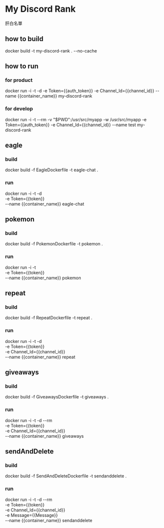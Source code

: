 # My Discord Rank

肝白名單

## how to build

docker build -t my-discord-rank . --no-cache

## how to run

### for product

docker run -i -t -d
-e Token={{auth_token}}
-e Channel_Id={{channel_id}}
--name {{container_name}} my-discord-rank

### for develop

docker run -i -t --rm -v "$PWD":/usr/src/myapp -w /usr/src/myapp
-e Token={{auth_token}}
-e Channel_Id={{channel_id}}
--name test my-discord-rank

## eagle

### build

docker build -f EagleDockerfile -t eagle-chat .

### run

docker run -i -t -d \
 -e Token={{token}} \
 --name {{container_name}} eagle-chat

## pokemon

### build

docker build -f PokemonDockerfile -t pokemon .

### run

docker run -i -t \
 -e Token={{token}} \
 --name {{container_name}} pokemon

## repeat

### build

docker build -f RepeatDockerfile -t repeat .

### run

docker run -i -t -d \
 -e Token={{token}} \
 -e Channel_Id={{channel_id}} \
 --name {{container_name}} repeat

## giveaways

### build

docker build -f GiveawaysDockerfile -t giveaways .

### run

docker run -i -t -d --rm \
 -e Token={{token}} \
 -e Channel_Id={{channel_id}} \
 --name {{container_name}} giveaways

## sendAndDelete

### build

docker build -f SendAndDeleteDockerfile -t sendanddelete .

### run

docker run -i -t -d --rm \
 -e Token={{token}} \
 -e Channel_Id={{channel_id}} \
 -e Message={{Message}} \
 --name {{container_name}} sendanddelete